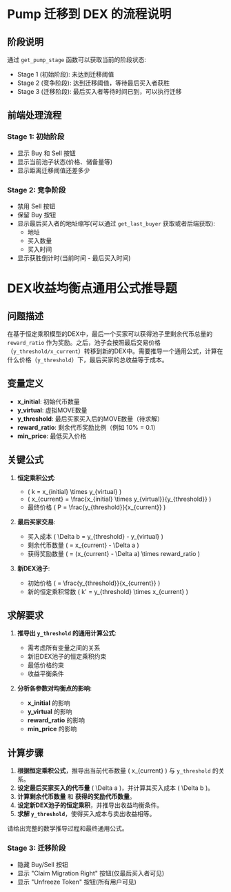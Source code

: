 # Pump 迁移到 DEX 的流程说明

## 阶段说明

通过 `get_pump_stage` 函数可以获取当前的阶段状态:

- Stage 1 (初始阶段): 未达到迁移阈值
- Stage 2 (竞争阶段): 达到迁移阈值，等待最后买入者获胜
- Stage 3 (迁移阶段): 最后买入者等待时间已到，可以执行迁移

## 前端处理流程

### Stage 1: 初始阶段
- 显示 Buy 和 Sell 按钮
- 显示当前池子状态(价格、储备量等)
- 显示距离迁移阈值还差多少
### Stage 2: 竞争阶段
- 禁用 Sell 按钮
- 保留 Buy 按钮
- 显示最后买入者的地址缩写(可以通过 `get_last_buyer` 获取或者后端获取):
  - 地址
  - 买入数量
  - 买入时间
- 显示获胜倒计时(当前时间 - 最后买入时间)

# DEX收益均衡点通用公式推导题

## 问题描述
在基于恒定乘积模型的DEX中，最后一个买家可以获得池子里剩余代币总量的 `reward_ratio` 作为奖励。之后，池子会按照最后交易价格（`y_threshold/x_current`）转移到新的DEX中。需要推导一个通用公式，计算在什么价格（`y_threshold`）下，最后买家的总收益等于成本。

## 变量定义
- **x_initial**: 初始代币数量
- **y_virtual**: 虚拟MOVE数量 
- **y_threshold**: 最后买家买入后的MOVE数量（待求解）
- **reward_ratio**: 剩余代币奖励比例（例如 10% = 0.1）
- **min_price**: 最低买入价格

## 关键公式
1. **恒定乘积公式**:
   - \( k = x_{initial} \times y_{virtual} \)
   - \( x_{current} = \frac{x_{initial} \times y_{virtual}}{y_{threshold}} \)
   - 最终价格 \( P = \frac{y_{threshold}}{x_{current}} \)

2. **最后买家交易**:
   - 买入成本 \( \Delta b = y_{threshold} - y_{virtual} \)
   - 剩余代币数量 \( = x_{current} - \Delta a \)
   - 获得奖励数量 \( = (x_{current} - \Delta a) \times reward\_ratio \)

3. **新DEX池子**:
   - 初始价格 \( = \frac{y_{threshold}}{x_{current}} \)
   - 新的恒定乘积常数 \( k' = y_{threshold} \times x_{current} \)

## 求解要求
1. **推导出 `y_threshold` 的通用计算公式**:
   - 需考虑所有变量之间的关系
   - 新旧DEX池子的恒定乘积约束
   - 最低价格约束
   - 收益平衡条件

2. **分析各参数对均衡点的影响**:
   - **x_initial** 的影响
   - **y_virtual** 的影响
   - **reward_ratio** 的影响
   - **min_price** 的影响

## 计算步骤
1. **根据恒定乘积公式**，推导出当前代币数量 \( x_{current} \) 与 `y_threshold` 的关系。
2. **设定最后买家买入的代币量** \( \Delta a \)，并计算其买入成本 \( \Delta b \)。
3. **计算剩余代币数量** 和 **获得的奖励代币数量**。
4. **设定新DEX池子的恒定乘积**，并推导出收益均衡条件。
5. **求解 `y_threshold`**，使得买入成本与卖出收益相等。

请给出完整的数学推导过程和最终通用公式。

### Stage 3: 迁移阶段
- 隐藏 Buy/Sell 按钮
- 显示 "Claim Migration Right" 按钮(仅最后买入者可见)
- 显示 "Unfreeze Token" 按钮(所有用户可见)

